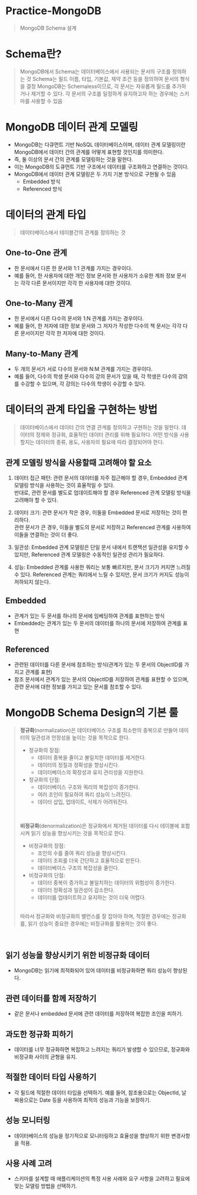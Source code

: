 # Practice-MongoDB

> MongoDB Schema 설계

# Schema란?

> MongoDB에서 Schema는 데이터베이스에서 사용되는 문서의 구조를 정의하는 것
> Schema는 필드 이름, 타입, 기본값, 제약 조건 등을 정의하여 문서의 형식을 결정
> MongoDB는 Schemaless이므로, 각 문서는 자유롭게 필드를 추가하거나 제거할 수 있다.
> 각 문서의 구조를 일정하게 유지하고자 하는 경우에는 스키마를 사용할 수 있음

# MongoDB 데이터 관계 모델링

- MongoDB는 다큐먼트 기반 NoSQL 데이터베이스이며, 데이터 관계 모델링이란 MongoDB에서 데이터 간의 관계를 어떻게 표현할 것인지를 의미한다.
- 즉, 둘 이상의 문서 간의 관계를 모델링하는 것을 말한다.
- 이는 MongoDB의 도큐먼트 기반 구조에서 데이터를 구조화하고 연결하는 것이다.
- MongoDB에서 데이터 관계 모델링은 두 가지 기본 방식으로 구현될 수 있음
  - Embedded 방식
  - Referenced 방식

# 데이터의 관계 타입

> 데이터베이스에서 테이블간의 관계를 정의하는 것

## One-to-One 관계

- 한 문서에서 다른 한 문서와 1:1 관계를 가지는 경우이다.
- 예를 들어, 한 사용자에 대한 개인 정보 문서와 한 사용자가 소유한 계좌 정보 문서는 각각 다른 문서이지만 각각 한 사용자에 대한 것이다.

## One-to-Many 관계

- 한 문서에서 다른 다수의 문서와 1:N 관계를 가지는 경우이다.
- 예를 들어, 한 저자에 대한 정보 문서와 그 저자가 작성한 다수의 책 문서는 각각 다른 문서이지만 각각 한 저자에 대한 것이다.

## Many-to-Many 관계

- 두 개의 문서가 서로 다수의 문서와 N:M 관계를 가지는 경우이다.
- 예를 들어, 다수의 학생 문서와 다수의 강의 문서가 있을 때, 각 학생은 다수의 강의를 수강할 수 있으며, 각 강의는 다수의 학생이 수강할 수 있다.

# 데이터의 관계 타입을 구현하는 방법

> 데이터베이스에서 데이터 간의 연결 관계를 정의하고 구현하는 것을 말한다.
> 데이터의 정제와 정규화, 효율적인 데이터 관리를 위해 필요하다.
> 어떤 방식을 사용할지는 데이터의 종류, 용도, 사용자의 필요에 따라 결정되어야 한다.

## 관계 모델링 방식을 사용할때 고려해야 할 요소

1. 데이터 접근 패턴: 관련 문서의 데이터를 자주 접근해야 할 경우, Embedded 관계 모델링 방식을 사용하는 것이 효율적일 수 있다. <br>
   반대로, 관련 문서를 별도로 업데이트해야 할 경우 Referenced 관계 모델링 방식을 고려해야 할 수 있다.

2. 데이터 크기: 관련 문서가 작은 경우, 이들을 Embedded 문서로 저장하는 것이 편리하다. <br>
   관련 문서가 큰 경우, 이들을 별도의 문서로 저장하고 Referenced 관계를 사용하여 이들을 연결하는 것이 더 좋다.

3. 일관성: Embedded 관계 모델링은 단일 문서 내에서 트랜잭션 일관성을 유지할 수 있지만, Referenced 관계 모델링은 수동적인 일관성 관리가 필요하다.

4. 성능: Embedded 관계를 사용한 쿼리는 보통 빠르지만, 문서 크기가 커지면 느려질 수 있다. Referenced 관계는 쿼리에서 느릴 수 있지만, 문서 크기가 커지도 성능이 저하되지 않는다.

## Embedded

- 관계가 있는 두 문서를 하나의 문서에 임베딩하여 관계를 표현하는 방식
- Embedded는 관계가 있는 두 문서의 데이터를 하나의 문서에 저장하여 관계를 표현

## Referenced

- 관련된 데이터를 다른 문서에 참조하는 방식(관계가 있는 두 문서의 ObjectID를 가지고 관계를 표현)
- 참조 문서에서 관계가 있는 문서의 ObjectID를 저장하여 관계를 표현할 수 있으며, 관련 문서에 대한 정보를 가지고 있는 문서를 참조할 수 있다.

# MongoDB Schema Design의 기본 룰

> **정규화**(normalization)은 데이터베이스 구조를 최소한의 중복으로 만들어 데이터의 일관성과 안정성을 높이는 것을 목적으로 한다.
>
> - 정규화의 장점:
>   - 데이터 중복을 줄이고 불일치한 데이터를 제거한다.
>   - 데이터의 정질과 정확성을 향상시킨다.
>   - 데이터베이스의 확장성과 유지 관리성을 지원한다.
> - 정규화의 단점:
>   - 데이터베이스 구조와 쿼리의 복잡성이 증가한다.
>   - 여러 조인이 필요하여 쿼리 성능이 느려진다.
>   - 데이터 삽입, 업데이트, 삭제가 어려워진다.
>
> <br>
>
> **비정규화**(denormalization)은 정규화에서 제거된 데이터를 다시 테이블에 포함시켜 읽기 성능을 향상시키는 것을 목적으로 한다.
>
> - 비정규화의 장점:
>   - 조인의 수를 줄여 쿼리 성능을 향상시킨다.
>   - 데이터 조회를 더욱 간단하고 효율적으로 만든다.
>   - 데이터베이스 구조의 복잡성을 줄인다.
> - 비정규화의 단점:
>   - 데이터 중복이 증가하고 불일치하는 데이터의 위험성이 증가한다.
>   - 데이터 정확성과 일관성이 감소한다.
>   - 데이터를 업데이트하고 유지하는 것이 더욱 어렵다.
>
> <br>
> 따라서 정규화와 비정규화의 밸런스를 잘 잡아야 하며, 적절한 경우에는 정규화를, 읽기 성능이 중요한 경우에는 비정규화를 활용하는 것이 좋다.

<br>

## 읽기 성능을 향상시키기 위한 비정규화 데이터

- MongoDB는 읽기에 최적화되어 있어 데이터를 비정규화하면 쿼리 성능이 향상된다.

## 관련 데이터를 함께 저장하기

- 같은 문서나 embedded 문서에 관련 데이터를 저장하여 복잡한 조인을 피하기.

## 과도한 정규화 피하기

- 데이터를 너무 정규화하면 복잡하고 느려지는 쿼리가 발생할 수 있으므로, 정규화와 비정규화 사이의 균형을 유지.

## 적절한 데이터 타입 사용하기

- 각 필드에 적절한 데이터 타입을 선택하기. 예를 들어, 참조용으로는 ObjectId, 날짜용으로는 Date 등을 사용하여 최적의 성능과 기능을 보장하기.

## 성능 모니터링

- 데이터베이스의 성능을 정기적으로 모니터링하고 효율성을 향상하기 위한 변경사항을 적용.

## 사용 사례 고려

- 스키마를 설계할 때 애플리케이션의 특정 사용 사례와 요구 사항을 고려하고 필요에 맞는 모델링 방법을 선택하기.
